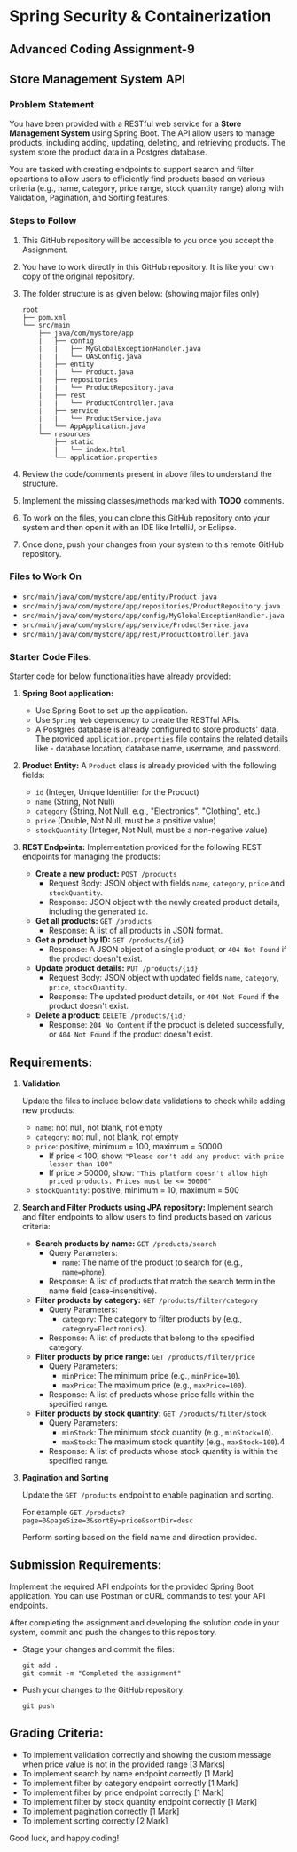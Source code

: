 # Spring Security & Containerization
## Advanced Coding Assignment-9
## Store Management System API

### Problem Statement
You have been provided with a RESTful web service for a **Store Management System** using Spring Boot. The API allow users to manage products, including adding, updating, deleting, and retrieving products. The system store the product data in a Postgres database.

You are tasked with creating endpoints to support search and filter opeartions to allow users to efficiently find products based on various criteria (e.g., name, category, price range, stock quantity range) along with Validation, Pagination, and Sorting features.

### Steps to Follow
1. This GitHub repository will be accessible to you once you accept the Assignment.
2. You have to work directly in this GitHub repository. It is like your own copy of the original repository.

3. The folder structure is as given below: (showing major files only)
   ```
   root
   ├── pom.xml
   └── src/main
       ├── java/com/mystore/app
       |   ├── config
       |   |   ├── MyGlobalExceptionHandler.java
       |   |   └── OASConfig.java
       |   ├── entity
       |   |   └── Product.java
       |   ├── repositories
       |   |   └── ProductRepository.java
       |   ├── rest
       |   |   └── ProductController.java
       |   ├── service
       |   |   └── ProductService.java
       |   └── AppApplication.java
       └── resources
           ├── static
           |   └── index.html
           └── application.properties
   ```

4. Review the code/comments present in above files to understand the structure.
5. Implement the missing classes/methods marked with **TODO** comments.
6. To work on the files, you can clone this GitHub repository onto your system and then open it with an IDE like IntelliJ, or Eclipse.
7. Once done, push your changes from your system to this remote GitHub repository.

### Files to Work On
- `src/main/java/com/mystore/app/entity/Product.java`
- `src/main/java/com/mystore/app/repositories/ProductRepository.java`
- `src/main/java/com/mystore/app/config/MyGlobalExceptionHandler.java`
- `src/main/java/com/mystore/app/service/ProductService.java`
- `src/main/java/com/mystore/app/rest/ProductController.java`

### Starter Code Files:
Starter code for below functionalities have already provided:
1. **Spring Boot application:**
   - Use Spring Boot to set up the application.
   - Use `Spring Web` dependency to create the RESTful APIs.
   - A Postgres database is already configured to store products' data. The provided `application.properties` file contains the related details like - database location, database name, username, and password.

2. **Product Entity:**
   A `Product` class is already provided with the following fields:
   - `id` (Integer, Unique Identifier for the Product)
   - `name` (String, Not Null)
   - `category` (String, Not Null, e.g., "Electronics", "Clothing", etc.)
   - `price` (Double, Not Null, must be a positive value)
   - `stockQuantity` (Integer, Not Null, must be a non-negative value)

3. **REST Endpoints:** Implementation provided for the following REST endpoints for managing the products:
   - **Create a new product:** `POST /products`
     - Request Body: JSON object with fields `name`, `category`, `price` and `stockQuantity`.
     - Response: JSON object with the newly created product details, including the generated `id`.
   - **Get all products:** `GET /products`
     - Response: A list of all products in JSON format.
   - **Get a product by ID:** `GET /products/{id}`
     - Response: A JSON object of a single product, or `404 Not Found` if the product doesn't exist.
   - **Update product details:** `PUT /products/{id}`
     - Request Body: JSON object with updated fields `name`, `category`, `price`, `stockQuantity`.
     - Response: The updated product details, or `404 Not Found` if the product doesn't exist.
   - **Delete a product:** `DELETE /products/{id}`
     - Response: `204 No Content` if the product is deleted successfully, or `404 Not Found` if the product doesn't exist.


## Requirements:
1. **Validation**
   
   Update the files to include below data validations to check while adding new products:
     - `name`: not null, not blank, not empty
     - `category`: not null, not blank, not empty
     - `price`: positive, minimum = 100, maximum = 50000
        - If price < 100, show: `"Please don't add any product with price lesser than 100"`
        - If price > 50000, show: `"This platform doesn't allow high priced products. Prices must be <= 50000"`
     - `stockQuantity`: positive, minimum = 10, maximum = 500

2. **Search and Filter Products using JPA repository:** Implement search and filter endpoints to allow users to find products based on various criteria:
   - **Search products by name:** `GET /products/search`
     - Query Parameters:
       - `name`: The name of the product to search for (e.g., `name=phone`).
     - Response: A list of products that match the search term in the name field (case-insensitive).
   - **Filter products by category:** `GET /products/filter/category`
     - Query Parameters:
       - `category`: The category to filter products by (e.g., `category=Electronics`).
     - Response: A list of products that belong to the specified category.
   - **Filter products by price range:** `GET /products/filter/price`
     - Query Parameters:
       - `minPrice`: The minimum price (e.g., `minPrice=10`).
       - `maxPrice`: The maximum price (e.g., `maxPrice=100`).
     - Response: A list of products whose price falls within the specified range.
   - **Filter products by stock quantity:** `GET /products/filter/stock`
     - Query Parameters:
       - `minStock`: The minimum stock quantity (e.g., `minStock=10`).
       - `maxStock`: The maximum stock quantity (e.g., `maxStock=100`).4
     - Response: A list of products whose stock quantity is within the specified range.

3. **Pagination and Sorting**

   Update the `GET /products` endpoint to enable pagination and sorting.

   For example `GET /products?page=0&pageSize=3&sortBy=price&sortDir=desc`
   
   Perform sorting based on the field name and direction provided.


## Submission Requirements:
Implement the required API endpoints for the provided Spring Boot application. You can use Postman or cURL commands to test your API endpoints.

After completing the assignment and developing the solution code in your system, commit and push the changes to this repository. 
  - Stage your changes and commit the files:
    ```
    git add .
    git commit -m "Completed the assignment"
    ```
  - Push your changes to the GitHub repository:
    ```
    git push
    ```

## Grading Criteria:
- To implement validation correctly and showing the custom message when price value is not in the provided range [3 Marks]
- To implement search by name endpoint correctly [1 Mark]
- To implement filter by category endpoint correctly [1 Mark]
- To implement filter by price endpoint correctly [1 Mark]
- To implement filter by stock quantity endpoint correctly [1 Mark]
- To implement pagination correctly [1 Mark]
- To implement sorting correctly [2 Mark]

Good luck, and happy coding!
